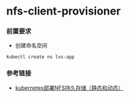 # nfs-client-provisioner

### 前置要求
- 创建命名空间
```
kubectl create ns lvs-app
```

### 参考链接
- [kubernetes部署NFS持久存储（静态和动态）](https://www.jianshu.com/p/5e565a8049fc)
